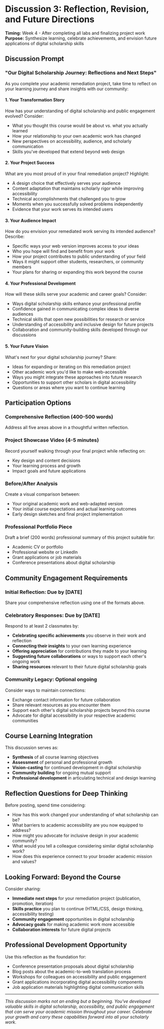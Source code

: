# Discussion 3: Reflection, Revision, and Future Directions

**Timing:** Week 4 - After completing all labs and finalizing project work  
**Purpose:** Synthesize learning, celebrate achievements, and envision future applications of digital scholarship skills

## Discussion Prompt

### **"Our Digital Scholarship Journey: Reflections and Next Steps"**

As you complete your academic remediation project, take time to reflect on your learning journey and share insights with our community:

#### **1. Your Transformation Story** 
How has your understanding of digital scholarship and public engagement evolved? Consider:
- What you thought this course would be about vs. what you actually learned
- How your relationship to your own academic work has changed
- New perspectives on accessibility, audience, and scholarly communication
- Skills you've developed that extend beyond web design

#### **2. Your Project Success** 
What are you most proud of in your final remediation project? Highlight:
- A design choice that effectively serves your audience
- Content adaptation that maintains scholarly rigor while improving accessibility
- Technical accomplishments that challenged you to grow
- Moments when you successfully solved problems independently
- Evidence that your work serves its intended users

#### **3. Your Audience Impact** 
How do you envision your remediated work serving its intended audience? Describe:
- Specific ways your web version improves access to your ideas
- Who you hope will find and benefit from your work
- How your project contributes to public understanding of your field
- Ways it might support other students, researchers, or community members
- Your plans for sharing or expanding this work beyond the course

#### **4. Your Professional Development** 
How will these skills serve your academic and career goals? Consider:
- Ways digital scholarship skills enhance your professional profile
- Confidence gained in communicating complex ideas to diverse audiences
- Technical skills that open new possibilities for research or service
- Understanding of accessibility and inclusive design for future projects
- Collaboration and community-building skills developed through our discussions

#### **5. Your Future Vision** 
What's next for your digital scholarship journey? Share:
- Ideas for expanding or iterating on this remediation project
- Other academic work you'd like to make web-accessible
- Ways you might integrate these approaches into future research
- Opportunities to support other scholars in digital accessibility
- Questions or areas where you want to continue learning

## Participation Options

### **Comprehensive Reflection (400-500 words)**
Address all five areas above in a thoughtful written reflection.

### **Project Showcase Video (4-5 minutes)**
Record yourself walking through your final project while reflecting on:
- Key design and content decisions
- Your learning process and growth
- Impact goals and future applications

### **Before/After Analysis**
Create a visual comparison between:
- Your original academic work and web-adapted version
- Your initial course expectations and actual learning outcomes
- Early design sketches and final project implementation

### **Professional Portfolio Piece**
Draft a brief (200 words) professional summary of this project suitable for:
- Academic CV or portfolio
- Professional website or LinkedIn
- Grant applications or job materials
- Conference presentations about digital scholarship

## Community Engagement Requirements

### **Initial Reflection:** Due by [DATE]
Share your comprehensive reflection using one of the formats above.

### **Celebratory Responses:** Due by [DATE]
Respond to at least 2 classmates by:
- **Celebrating specific achievements** you observe in their work and reflection
- **Connecting their insights** to your own learning experience
- **Offering appreciation** for contributions they made to your learning
- **Suggesting future collaborations** or ways to support each other's ongoing work
- **Sharing resources** relevant to their future digital scholarship goals

### **Community Legacy:** Optional ongoing
Consider ways to maintain connections:
- Exchange contact information for future collaboration
- Share relevant resources as you encounter them
- Support each other's digital scholarship projects beyond this course
- Advocate for digital accessibility in your respective academic communities

## Course Learning Integration

This discussion serves as:
- **Synthesis** of all course learning objectives
- **Assessment** of personal and professional growth
- **Vision-casting** for continued development in digital scholarship
- **Community building** for ongoing mutual support
- **Professional development** in articulating technical and design learning

## Reflection Questions for Deep Thinking

Before posting, spend time considering:
- How has this work changed your understanding of what scholarship can be?
- What barriers to academic accessibility are you now equipped to address?
- How might you advocate for inclusive design in your academic community?
- What would you tell a colleague considering similar digital scholarship work?
- How does this experience connect to your broader academic mission and values?

## Looking Forward: Beyond the Course

Consider sharing:
- **Immediate next steps** for your remediation project (publication, promotion, iteration)
- **Skills practice** you plan to continue (HTML/CSS, design thinking, accessibility testing)
- **Community engagement** opportunities in digital scholarship
- **Advocacy goals** for making academic work more accessible
- **Collaboration interests** for future digital projects

## Professional Development Opportunity

Use this reflection as the foundation for:
- Conference presentation proposals about digital scholarship
- Blog posts about the academic-to-web translation process
- Workshops for colleagues on accessibility and public engagement
- Grant applications incorporating digital accessibility components
- Job application materials highlighting digital communication skills

---

*This discussion marks not an ending but a beginning. You've developed valuable skills in digital scholarship, accessibility, and public engagement that can serve your academic mission throughout your career. Celebrate your growth and carry these capabilities forward into all your scholarly work.*
